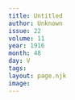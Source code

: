 ```yaml
---
title: Untitled
author: Unknown
issue: 22
volume: 11
year: 1916
month: 48
day: V
tags:
layout: page.njk
image:
---
```



